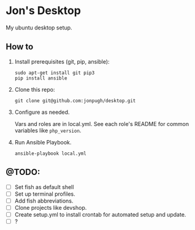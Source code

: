 # Jon's Desktop

My ubuntu desktop setup.

## How to

1. Install prerequisites (git, pip, ansible):
   
    ```
    sudo apt-get install git pip3
    pip install ansible
    ```

2. Clone this repo:

    ```
    git clone git@github.com:jonpugh/desktop.git 
    ```

3. Configure as needed.

    Vars and roles are in local.yml. See each role's README for common variables like `php_version`.

4. Run Ansible Playbook.
 
    ```
    ansible-playbook local.yml
    ```

## @TODO:

- [ ] Set fish as default shell
- [ ] Set up terminal profiles.
- [ ] Add fish abbreviations.
- [ ] Clone projects like devshop.
- [ ] Create setup.yml to install crontab for automated setup and update.
- [ ] ?
